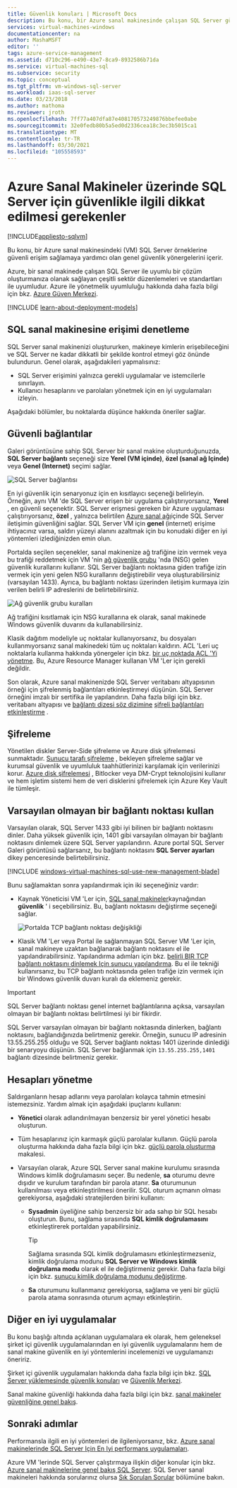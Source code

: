 ```yaml
---
title: Güvenlik konuları | Microsoft Docs
description: Bu konu, bir Azure sanal makinesinde çalışan SQL Server güvenliğini sağlamaya yönelik genel rehberlik sağlar.
services: virtual-machines-windows
documentationcenter: na
author: MashaMSFT
editor: ''
tags: azure-service-management
ms.assetid: d710c296-e490-43e7-8ca9-8932586b71da
ms.service: virtual-machines-sql
ms.subservice: security
ms.topic: conceptual
ms.tgt_pltfrm: vm-windows-sql-server
ms.workload: iaas-sql-server
ms.date: 03/23/2018
ms.author: mathoma
ms.reviewer: jroth
ms.openlocfilehash: 7ff77a407dfa87e408170573249876bbefee0abe
ms.sourcegitcommit: 32e0fedb80b5a5ed0d2336cea18c3ec3b5015ca1
ms.translationtype: MT
ms.contentlocale: tr-TR
ms.lasthandoff: 03/30/2021
ms.locfileid: "105558593"
---
```

# <a name="security-considerations-for-sql-server-on-azure-virtual-machines"></a>Azure Sanal Makineler üzerinde SQL Server için güvenlikle ilgili dikkat edilmesi gerekenler
[!INCLUDE[appliesto-sqlvm](../../includes/appliesto-sqlvm.md)]

Bu konu, bir Azure sanal makinesindeki (VM) SQL Server örneklerine güvenli erişim sağlamaya yardımcı olan genel güvenlik yönergelerini içerir.

Azure, bir sanal makinede çalışan SQL Server ile uyumlu bir çözüm oluşturmanıza olanak sağlayan çeşitli sektör düzenlemeleri ve standartları ile uyumludur. Azure ile yönetmelik uyumluluğu hakkında daha fazla bilgi için bkz. [Azure Güven Merkezi](https://azure.microsoft.com/support/trust-center/).

[!INCLUDE [learn-about-deployment-models](../../../../includes/learn-about-deployment-models-both-include.md)]

## <a name="control-access-to-the-sql-virtual-machine"></a>SQL sanal makinesine erişimi denetleme

SQL Server sanal makinenizi oluştururken, makineye kimlerin erişebileceğini ve SQL Server ne kadar dikkatli bir şekilde kontrol etmeyi göz önünde bulundurun. Genel olarak, aşağıdakileri yapmalısınız:

- SQL Server erişimini yalnızca gerekli uygulamalar ve istemcilerle sınırlayın.
- Kullanıcı hesaplarını ve parolaları yönetmek için en iyi uygulamaları izleyin.

Aşağıdaki bölümler, bu noktalarda düşünce hakkında öneriler sağlar.

## <a name="secure-connections"></a>Güvenli bağlantılar

Galeri görüntüsüne sahip SQL Server bir sanal makine oluşturduğunuzda, **SQL Server bağlantı** seçeneği size **Yerel (VM içinde)**, **özel (sanal ağ Içinde)** veya **Genel (Internet)** seçimi sağlar.

![SQL Server bağlantısı](./media/security-considerations-best-practices/sql-vm-connectivity-option.png)

En iyi güvenlik için senaryonuz için en kısıtlayıcı seçeneği belirleyin. Örneğin, aynı VM 'de SQL Server erişen bir uygulama çalıştırıyorsanız, **Yerel** , en güvenli seçenektir. SQL Server erişmesi gereken bir Azure uygulaması çalıştırıyorsanız, **özel** , yalnızca belirtilen [Azure sanal ağı](../../../virtual-network/virtual-networks-overview.md)içinde SQL Server iletişimin güvenliğini sağlar. SQL Server VM için **genel** (internet) erişime ihtiyacınız varsa, saldırı yüzeyi alanını azaltmak için bu konudaki diğer en iyi yöntemleri izlediğinizden emin olun.

Portalda seçilen seçenekler, sanal makinenize ağ trafiğine izin vermek veya bu trafiği reddetmek için VM 'nin [ağ güvenlik grubu](../../../active-directory/identity-protection/concept-identity-protection-security-overview.md) 'nda (NSG) gelen güvenlik kurallarını kullanır. SQL Server bağlantı noktasına giden trafiğe izin vermek için yeni gelen NSG kurallarını değiştirebilir veya oluşturabilirsiniz (varsayılan 1433). Ayrıca, bu bağlantı noktası üzerinden iletişim kurmaya izin verilen belirli IP adreslerini de belirtebilirsiniz.

![Ağ güvenlik grubu kuralları](./media/security-considerations-best-practices/sql-vm-network-security-group-rules.png)

Ağ trafiğini kısıtlamak için NSG kurallarına ek olarak, sanal makinede Windows güvenlik duvarını da kullanabilirsiniz.

Klasik dağıtım modeliyle uç noktalar kullanıyorsanız, bu dosyaları kullanmıyorsanız sanal makinedeki tüm uç noktaları kaldırın. ACL 'Leri uç noktalarla kullanma hakkında yönergeler için bkz. [bir uç noktada ACL 'Yi yönetme](/previous-versions/azure/virtual-machines/windows/classic/setup-endpoints#manage-the-acl-on-an-endpoint). Bu, Azure Resource Manager kullanan VM 'Ler için gerekli değildir.

Son olarak, Azure sanal makinenizde SQL Server veritabanı altyapısının örneği için şifrelenmiş bağlantıları etkinleştirmeyi düşünün. SQL Server örneğini imzalı bir sertifika ile yapılandırın. Daha fazla bilgi için bkz. veritabanı altyapısı ve [bağlantı dizesi söz dizimine](/dotnet/framework/data/adonet/connection-string-syntax) [şifreli bağlantıları etkinleştirme](/sql/database-engine/configure-windows/enable-encrypted-connections-to-the-database-engine) .

## <a name="encryption"></a>Şifreleme

Yönetilen diskler Server-Side şifreleme ve Azure disk şifrelemesi sunmaktadır. [Sunucu tarafı şifreleme](../../../virtual-machines/disk-encryption.md) , bekleyen şifreleme sağlar ve kurumsal güvenlik ve uyumluluk taahhütlerinizi karşılamak için verilerinizi korur. [Azure disk şifrelemesi](../../../security/fundamentals/azure-disk-encryption-vms-vmss.md) , Bitlocker veya DM-Crypt teknolojisini kullanır ve hem işletim sistemi hem de veri disklerini şifrelemek için Azure Key Vault ile tümleşir. 

## <a name="use-a-non-default-port"></a>Varsayılan olmayan bir bağlantı noktası kullan

Varsayılan olarak, SQL Server 1433 gibi iyi bilinen bir bağlantı noktasını dinler. Daha yüksek güvenlik için, 1401 gibi varsayılan olmayan bir bağlantı noktasını dinlemek üzere SQL Server yapılandırın. Azure portal SQL Server Galeri görüntüsü sağlarsanız, bu bağlantı noktasını **SQL Server ayarları** dikey penceresinde belirtebilirsiniz.

[!INCLUDE [windows-virtual-machines-sql-use-new-management-blade](../../../../includes/windows-virtual-machines-sql-new-resource.md)]

Bunu sağlamaktan sonra yapılandırmak için iki seçeneğiniz vardır:

- Kaynak Yöneticisi VM 'Ler için, [SQL sanal makineler](manage-sql-vm-portal.md#access-the-sql-virtual-machines-resource)kaynağından **güvenlik** ' i seçebilirsiniz. Bu, bağlantı noktasını değiştirme seçeneği sağlar.

  ![Portalda TCP bağlantı noktası değişikliği](./media/security-considerations-best-practices/sql-vm-change-tcp-port.png)

- Klasik VM 'Ler veya Portal ile sağlanmayan SQL Server VM 'Ler için, sanal makineye uzaktan bağlanarak bağlantı noktasını el ile yapılandırabilirsiniz. Yapılandırma adımları için bkz. [belirli BIR TCP bağlantı noktasını dinlemek Için sunucu yapılandırma](/sql/database-engine/configure-windows/configure-a-server-to-listen-on-a-specific-tcp-port). Bu el ile tekniği kullanırsanız, bu TCP bağlantı noktasında gelen trafiğe izin vermek için bir Windows güvenlik duvarı kuralı da eklemeniz gerekir.

> [!IMPORTANT]
> SQL Server bağlantı noktası genel internet bağlantılarına açıksa, varsayılan olmayan bir bağlantı noktası belirtilmesi iyi bir fikirdir.

SQL Server varsayılan olmayan bir bağlantı noktasında dinlerken, bağlantı noktasını, bağlandığınızda belirtmeniz gerekir. Örneğin, sunucu IP adresinin 13.55.255.255 olduğu ve SQL Server bağlantı noktası 1401 üzerinde dinlediği bir senaryoyu düşünün. SQL Server bağlanmak için `13.55.255.255,1401` bağlantı dizesinde belirtmeniz gerekir.

## <a name="manage-accounts"></a>Hesapları yönetme

Saldırganların hesap adlarını veya parolaları kolayca tahmin etmesini istemezsiniz. Yardım almak için aşağıdaki ipuçlarını kullanın:

- **Yönetici** olarak adlandırılmayan benzersiz bir yerel yönetici hesabı oluşturun.

- Tüm hesaplarınız için karmaşık güçlü parolalar kullanın. Güçlü parola oluşturma hakkında daha fazla bilgi için bkz. [güçlü parola oluşturma](https://support.microsoft.com/account-billing/how-to-create-a-strong-password-for-your-microsoft-account-f67e4ddd-0dbe-cd75-cebe-0cfda3cf7386) makalesi.

- Varsayılan olarak, Azure SQL Server sanal makine kurulumu sırasında Windows kimlik doğrulamasını seçer. Bu nedenle, **sa** oturumu devre dışıdır ve kurulum tarafından bir parola atanır. **Sa** oturumunun kullanılması veya etkinleştirilmesi önerilir. SQL oturum açmanın olması gerekiyorsa, aşağıdaki stratejilerden birini kullanın:

  - **Sysadmin** üyeliğine sahip benzersiz bir ada sahıp bir SQL hesabı oluşturun. Bunu, sağlama sırasında **SQL kimlik doğrulamasını** etkinleştirerek portaldan yapabilirsiniz.

    > [!TIP] 
    > Sağlama sırasında SQL kimlik doğrulamasını etkinleştirmezseniz, kimlik doğrulama modunu **SQL Server ve Windows kimlik doğrulama modu** olarak el ile değiştirmeniz gerekir. Daha fazla bilgi için bkz. [sunucu kimlik doğrulama modunu değiştirme](/sql/database-engine/configure-windows/change-server-authentication-mode).

  - **Sa** oturumunu kullanmanız gerekiyorsa, sağlama ve yeni bir güçlü parola atama sonrasında oturum açmayı etkinleştirin.

## <a name="additional-best-practices"></a>Diğer en iyi uygulamalar

Bu konu başlığı altında açıklanan uygulamalara ek olarak, hem geleneksel şirket içi güvenlik uygulamalarından en iyi güvenlik uygulamalarını hem de sanal makine güvenlik en iyi yöntemlerini incelemenizi ve uygulamanızı öneririz. 

Şirket içi güvenlik uygulamaları hakkında daha fazla bilgi için bkz. [SQL Server yüklemesinde güvenlik konuları](/sql/sql-server/install/security-considerations-for-a-sql-server-installation) ve [Güvenlik Merkezi](/sql/relational-databases/security/security-center-for-sql-server-database-engine-and-azure-sql-database). 

Sanal makine güvenliği hakkında daha fazla bilgi için bkz. [sanal makineler güvenliğine genel bakış](../../../security/fundamentals/virtual-machines-overview.md).


## <a name="next-steps"></a>Sonraki adımlar

Performansla ilgili en iyi yöntemleri de ilgileniyorsanız, bkz. [Azure sanal makinelerinde SQL Server Için En Iyi performans uygulamaları](performance-guidelines-best-practices.md).

Azure VM 'lerinde SQL Server çalıştırmaya ilişkin diğer konular için bkz. [Azure sanal makinelerine genel bakış SQL Server](sql-server-on-azure-vm-iaas-what-is-overview.md). SQL Server sanal makineleri hakkında sorularınız olursa [Sık Sorulan Sorular](frequently-asked-questions-faq.md) bölümüne bakın.